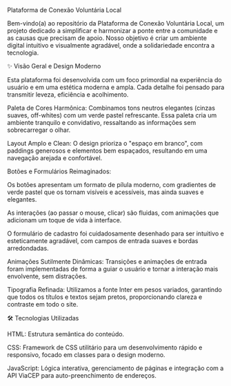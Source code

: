 Plataforma de Conexão Voluntária Local

Bem-vindo(a) ao repositório da Plataforma de Conexão Voluntária Local, um projeto dedicado a simplificar e harmonizar a ponte entre a comunidade e as causas que precisam de apoio. Nosso objetivo é criar um ambiente digital intuitivo e visualmente agradável, onde a solidariedade encontra a tecnologia.

✨ Visão Geral e Design Moderno

Esta plataforma foi desenvolvida com um foco primordial na experiência do usuário e em uma estética moderna e ampla. Cada detalhe foi pensado para transmitir leveza, eficiência e acolhimento.

Paleta de Cores Harmônica: Combinamos tons neutros elegantes (cinzas suaves, off-whites) com um verde pastel refrescante. Essa paleta cria um ambiente tranquilo e convidativo, ressaltando as informações sem sobrecarregar o olhar.

Layout Amplo e Clean: O design prioriza o "espaço em branco", com paddings generosos e elementos bem espaçados, resultando em uma navegação arejada e confortável.

Botões e Formulários Reimaginados:

Os botões apresentam um formato de pílula moderno, com gradientes de verde pastel que os tornam visíveis e acessíveis, mas ainda suaves e elegantes.

As interações (ao passar o mouse, clicar) são fluidas, com animações que adicionam um toque de vida à interface.

O formulário de cadastro foi cuidadosamente desenhado para ser intuitivo e esteticamente agradável, com campos de entrada suaves e bordas arredondadas.

Animações Sutilmente Dinâmicas: Transições e animações de entrada foram implementadas de forma a guiar o usuário e tornar a interação mais envolvente, sem distrações.

Tipografia Refinada: Utilizamos a fonte Inter em pesos variados, garantindo que todos os títulos e textos sejam pretos, proporcionando clareza e contraste em todo o site.

🛠️ Tecnologias Utilizadas

HTML: Estrutura semântica do conteúdo.

CSS: Framework de CSS utilitário para um desenvolvimento rápido e responsivo, focado em classes para o design moderno.

JavaScript: Lógica interativa, gerenciamento de páginas e integração com a API ViaCEP para auto-preenchimento de endereços.
